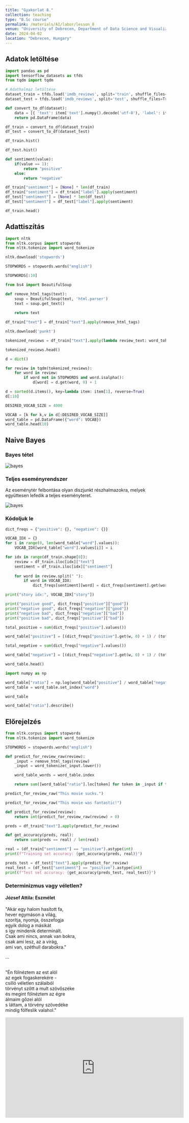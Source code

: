 ```yaml
---
title: "Gyakorlat 8."
collection: teaching
type: "B.Sc course"
permalink: /materials/AI/labor/lesson_8
venue: "University of Debrecen, Department of Data Science and Visualization"
date: 2024-04-02
location: "Debrecen, Hungary"
---
```


## Adatok letöltése

```python
import pandas as pd
import tensorflow_datasets as tfds
from tqdm import tqdm

# Adathalmaz letöltése
dataset_train = tfds.load('imdb_reviews', split='train', shuffle_files=True)
dataset_test = tfds.load('imdb_reviews', split='test', shuffle_files=True)
```

```python
def convert_to_df(dataset):
    data = [{ 'text': item['text'].numpy().decode('utf-8'), 'label': item['label'].numpy() } for item in tqdm(dataset)]
    return pd.DataFrame(data)

df_train = convert_to_df(dataset_train)
df_test = convert_to_df(dataset_test)
```

```python
df_train.hist()
```

```python
df_test.hist()
```

```python
def sentiment(value):
    if(value == 1):
        return "positive"
    else:
        return "negative"

df_train["sentiment"] = [None] * len(df_train)
df_train["sentiment"] = df_train["label"].apply(sentiment)
df_test["sentiment"] = [None] * len(df_test)
df_test["sentiment"] = df_test["label"].apply(sentiment)

df_train.head()
```

## Adattiszítás

```python
import nltk
from nltk.corpus import stopwords
from nltk.tokenize import word_tokenize

nltk.download('stopwords')

STOPWORDS = stopwords.words("english")

STOPWORDS[:10]
```

```python
from bs4 import BeautifulSoup

def remove_html_tags(text):
    soup = BeautifulSoup(text, 'html.parser')
    text = soup.get_text()
    
    return text
```

```python
df_train["text"] = df_train["text"].apply(remove_html_tags)
```

```python
nltk.download('punkt')

tokenized_reviews = df_train["text"].apply(lambda review_text: word_tokenize(review_text.replace("\n","").lower()))

tokenized_reviews.head()
```

```python
d = dict()

for review in tqdm(tokenized_reviews):
    for word in review:
        if word not in STOPWORDS and word.isalpha():
            d[word] = d.get(word, 0) + 1
```

```python
d = sorted(d.items(), key=lambda item: item[1], reverse=True)
d[:10]
```

```python
DESIRED_VOCAB_SIZE = 4000

VOCAB = [k for k,v in d[:DESIRED_VOCAB_SIZE]]
word_table = pd.DataFrame({"word": VOCAB})
word_table.head(10)
```

## Naive Bayes

### Bayes tétel

<img src="https://robertlakatos.github.io/me/materials/AI/images/bayes.png" alt="bayes">

### Teljes eseményrendszer

Az eseménytér felbontása olyan diszjunkt részhalmazokra, melyek együttesen lefedik a teljes eseményteret. 

<img src="https://robertlakatos.github.io/me/materials/AI/images/bayes_telj.png" alt="bayes">

### Kódoljuk le

```python
dict_freqs = {"positive": {}, "negative": {}}
```

```python
VOCAB_IDX = {}
for i in range(0, len(word_table["word"].values)):
    VOCAB_IDX[word_table["word"].values[i]] = i

for idx in range(df_train.shape[0]):
    review = df_train.iloc[idx]["text"]
    sentiment = df_train.iloc[idx]["sentiment"]
    
    for word in review.split(" "):
        if word in VOCAB_IDX:
            dict_freqs[sentiment][word] = dict_freqs[sentiment].get(word, 0) + 1
```

```python
print("story idx:", VOCAB_IDX["story"])
```

```python
print("positive good", dict_freqs["positive"]["good"])
print("negative good", dict_freqs["negative"]["good"])
print("negative bad", dict_freqs["negative"]["bad"])
print("positive bad", dict_freqs["positive"]["bad"])
```

```python
total_positive = sum(dict_freqs["positive"].values())

word_table["positive"] = [(dict_freqs["positive"].get(w, 0) + 1) / (total_positive + len(VOCAB))  for w in word_table["word"]]
```

```python
total_negative = sum(dict_freqs["negative"].values())

word_table["negative"] = [(dict_freqs["negative"].get(w, 0) + 1) / (total_negative + len(VOCAB))  for w in word_table["word"]]
```

```python
word_table.head()
```

```python
import numpy as np

word_table["ratio"] = np.log(word_table["positive"] / word_table["negative"])
word_table = word_table.set_index("word")

word_table
```

```python
word_table["ratio"].describe()
```

## Előrejelzés

```python
from nltk.corpus import stopwords
from nltk.tokenize import word_tokenize

STOPWORDS = stopwords.words("english")

def predict_for_review_raw(review):
    _input = remove_html_tags(review)
    _input = word_tokenize(_input.lower())

    word_table_words = word_table.index

    return sum([word_table["ratio"].loc[token] for token in _input if token in word_table_words])
```

```python
predict_for_review_raw("This movie sucks.")
```

```python
predict_for_review_raw("This movie was fantastic!")
```

```python
def predict_for_review(review):
    return int(predict_for_review_raw(review) > 0)

```

```python
preds = df_train["text"].apply(predict_for_review)
```

```python
def get_accuracy(preds, real):
    return sum(preds == real) / len(real)
```

```python
real = (df_train["sentiment"] == "positive").astype(int)
print(f"Training set accuracy: {get_accuracy(preds, real)}")
```

```python
preds_test = df_test["text"].apply(predict_for_review)
real_test = (df_test["sentiment"] == "positive").astype(int)
print(f"Test set accuracy: {get_accuracy(preds_test, real_test)}")
```

### Determinizmus vagy véletlen?

#### József Attila: Eszmélet

"Akár egy halom hasított fa,<br>
hever egymáson a világ,<br>
szorítja, nyomja, összefogja<br>
egyik dolog a másikát<br>
s így mindenik determinált.<br>
Csak ami nincs, annak van bokra,<br>
csak ami lesz, az a virág,<br>
ami van, széthull darabokra."<br>

...<br><br>

"Én fölnéztem az est alól<br>
az egek fogaskerekére -<br>
csilló véletlen szálaiból<br>
törvényt szőtt a mult szövőszéke<br>
és megint fölnéztem az égre<br>
álmaim gőzei alól<br>
s láttam, a törvény szövedéke<br>
mindíg fölfeslik valahol."<br>


<iframe width="560" height="315" src="https://www.youtube.com/embed/0uF9W2jlCns?si=gUxPMCHdY4P1oIy_&amp;start=169" title="YouTube video player" frameborder="0" allow="accelerometer; autoplay; clipboard-write; encrypted-media; gyroscope; picture-in-picture; web-share" referrerpolicy="strict-origin-when-cross-origin" allowfullscreen></iframe>